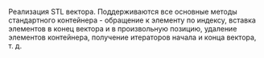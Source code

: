 Реализация STL вектора. Поддерживаются все основные методы стандартного контейнера - обращение к элементу по индексу, вставка элементов в конец вектора и в произвольную позицию, удаление элементов контейнера, получение итераторов начала и конца вектора, т. д.
